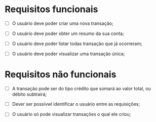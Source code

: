 # Requisitos funcionais
- [ ] O usuário deve poder criar uma nova transação;

- [ ] O usuário deve poder obter um resumo da sua conta;

- [ ] O usuário deve poder listar todas transação que já ocorreram;

- [ ] O usuário deve poder visualizar uma transação única;

# Requisitos não funcionais

- [ ] A transação pode ser do tipo crédito que somará ao valor total, ou débito subtrairá;

- [ ] Dever ser possívwl identificar o usuário entre as requisições;

- [ ] O usuário só pode visualizar transações o qual ele criou;

